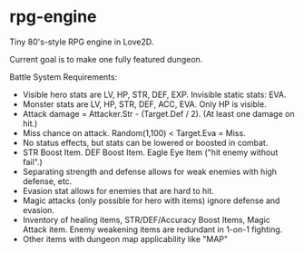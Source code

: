 # rpg-engine
Tiny 80's-style RPG engine in Love2D.

Current goal is to make one fully featured dungeon.

Battle System Requirements:
- Visible hero stats are LV, HP, STR, DEF, EXP. Invisible static stats: EVA.
- Monster stats are LV, HP, STR, DEF, ACC, EVA. Only HP is visible.
- Attack damage = Attacker.Str - (Target.Def / 2). (At least one damage on hit.)
- Miss chance on attack. Random(1,100) < Target.Eva = Miss.
- No status effects, but stats can be lowered or boosted in combat.
- STR Boost Item. DEF Boost Item. Eagle Eye Item ("hit enemy without fail".)
- Separating strength and defense allows for weak enemies with high defense, etc.
- Evasion stat allows for enemies that are hard to hit.
- Magic attacks (only possible for hero with items) ignore defense and evasion.
- Inventory of healing items, STR/DEF/Accuracy Boost Items, Magic Attack item. Enemy weakening items are redundant in 1-on-1 fighting. 
- Other items with dungeon map applicability like "MAP"
